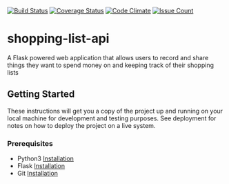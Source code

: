 [![Build Status](https://travis-ci.org/gr1d99/shopping-list-api.svg?branch=develop)](https://travis-ci.org/gr1d99/shopping-list-api)  [![Coverage Status](https://coveralls.io/repos/github/gr1d99/shopping-list-api/badge.svg?branch=develop)](https://coveralls.io/github/gr1d99/shopping-list-api?branch=develop)  [![Code Climate](https://codeclimate.com/github/gr1d99/shopping-list-api/badges/gpa.svg)](https://codeclimate.com/github/gr1d99/shopping-list-api) [![Issue Count](https://codeclimate.com/github/gr1d99/shopping-list-api/badges/issue_count.svg)](https://codeclimate.com/shopping-list-api) 

# shopping-list-api
A Flask powered web application that allows users to record and share things they want to spend money on and keeping track of their shopping lists 

## Getting Started
These instructions will get you a copy of the project up and running on your local machine for development and testing purposes. 
See deployment for notes on how to deploy the project on a live system.

### Prerequisites
- Python3 [Installation](https://www.python.org/downloads/)
- Flask [Installation](http://flask.pocoo.org/)
- Git [Installation](https://git-scm.com/downloads)

